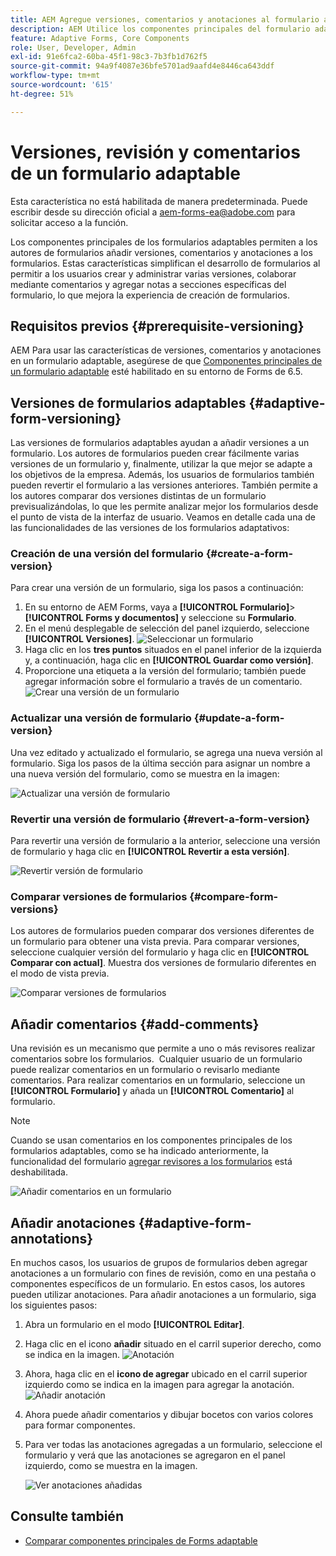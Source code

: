 ```yaml
---
title: AEM Agregue versiones, comentarios y anotaciones al formulario adaptable de AEM 6.5.
description: AEM Utilice los componentes principales del formulario adaptable de.5 para agregar comentarios, anotaciones y versiones a un formulario adaptable.
feature: Adaptive Forms, Core Components
role: User, Developer, Admin
exl-id: 91e6fca2-60ba-45f1-98c3-7b3fb1d762f5
source-git-commit: 94a9f4087e36bfe5701ad9aafd4e8446ca643ddf
workflow-type: tm+mt
source-wordcount: '615'
ht-degree: 51%

---
```


# Versiones, revisión y comentarios de un formulario adaptable

<!--
<span class="preview"> This feature is under the early adopter program. If you’re interested in joining our early access program for this feature, send an email from your official address to aem-forms-ea@adobe.com to request access </span>
-->

<span class="preview">Esta característica no está habilitada de manera predeterminada. Puede escribir desde su dirección oficial a aem-forms-ea@adobe.com para solicitar acceso a la función.</span>

Los componentes principales de los formularios adaptables permiten a los autores de formularios añadir versiones, comentarios y anotaciones a los formularios. Estas características simplifican el desarrollo de formularios al permitir a los usuarios crear y administrar varias versiones, colaborar mediante comentarios y agregar notas a secciones específicas del formulario, lo que mejora la experiencia de creación de formularios.

## Requisitos previos {#prerequisite-versioning}

AEM Para usar las características de versiones, comentarios y anotaciones en un formulario adaptable, asegúrese de que [Componentes principales de un formulario adaptable](https://experienceleague.adobe.com/en/docs/experience-manager-65/content/forms/adaptive-forms-core-components/enable-adaptive-forms-core-components) esté habilitado en su entorno de Forms de 6.5.

## Versiones de formularios adaptables {#adaptive-form-versioning}

Las versiones de formularios adaptables ayudan a añadir versiones a un formulario. Los autores de formularios pueden crear fácilmente varias versiones de un formulario y, finalmente, utilizar la que mejor se adapte a los objetivos de la empresa. Además, los usuarios de formularios también pueden revertir el formulario a las versiones anteriores. También permite a los autores comparar dos versiones distintas de un formulario previsualizándolas, lo que les permite analizar mejor los formularios desde el punto de vista de la interfaz de usuario. Veamos en detalle cada una de las funcionalidades de las versiones de los formularios adaptativos:

### Creación de una versión del formulario {#create-a-form-version}

Para crear una versión de un formulario, siga los pasos a continuación:

1. En su entorno de AEM Forms, vaya a **[!UICONTROL Formulario]**>**[!UICONTROL Forms y documentos]** y seleccione su **Formulario**.
1. En el menú desplegable de selección del panel izquierdo, seleccione **[!UICONTROL Versiones]**.
   ![Seleccionar un formulario](assets/select-a-form.png)
1. Haga clic en los **tres puntos** situados en el panel inferior de la izquierda y, a continuación, haga clic en **[!UICONTROL Guardar como versión]**.
1. Proporcione una etiqueta a la versión del formulario; también puede agregar información sobre el formulario a través de un comentario.
   ![Crear una versión de un formulario](assets/create-a-form-version.png)

### Actualizar una versión de formulario {#update-a-form-version}

Una vez editado y actualizado el formulario, se agrega una nueva versión al formulario. Siga los pasos de la última sección para asignar un nombre a una nueva versión del formulario, como se muestra en la imagen:

![Actualizar una versión de formulario](assets/update-a-form-version.png)

### Revertir una versión de formulario {#revert-a-form-version}

Para revertir una versión de formulario a la anterior, seleccione una versión de formulario y haga clic en **[!UICONTROL Revertir a esta versión]**.

![Revertir versión de formulario](assets/revert-form-version.png)

### Comparar versiones de formularios {#compare-form-versions}

Los autores de formularios pueden comparar dos versiones diferentes de un formulario para obtener una vista previa. Para comparar versiones, seleccione cualquier versión del formulario y haga clic en **[!UICONTROL Comparar con actual]**. Muestra dos versiones de formulario diferentes en el modo de vista previa.

![Comparar versiones de formularios](assets/compare-form-versions.png)

## Añadir comentarios {#add-comments}

Una revisión es un mecanismo que permite a uno o más revisores realizar comentarios sobre los formularios.  Cualquier usuario de un formulario puede realizar comentarios en un formulario o revisarlo mediante comentarios. Para realizar comentarios en un formulario, seleccione un **[!UICONTROL Formulario]** y añada un **[!UICONTROL Comentario]** al formulario.

>[!NOTE]
> Cuando se usan comentarios en los componentes principales de los formularios adaptables, como se ha indicado anteriormente, la funcionalidad del formulario [agregar revisores a los formularios](/help/forms/using/create-reviews-forms.md) está deshabilitada.


![Añadir comentarios en un formulario](assets/form-comments.png)

## Añadir anotaciones {#adaptive-form-annotations}

En muchos casos, los usuarios de grupos de formularios deben agregar anotaciones a un formulario con fines de revisión, como en una pestaña o componentes específicos de un formulario. En estos casos, los autores pueden utilizar anotaciones.
Para añadir anotaciones a un formulario, siga los siguientes pasos:

1. Abra un formulario en el modo **[!UICONTROL Editar]**.

1. Haga clic en el icono **añadir** situado en el carril superior derecho, como se indica en la imagen.
   ![Anotación](assets/annotation.png)

1. Ahora, haga clic en el **icono de agregar** ubicado en el carril superior izquierdo como se indica en la imagen para agregar la anotación.
   ![Añadir anotación](assets/add-annotation.png)

1. Ahora puede añadir comentarios y dibujar bocetos con varios colores para formar componentes.

1. Para ver todas las anotaciones agregadas a un formulario, seleccione el formulario y verá que las anotaciones se agregaron en el panel izquierdo, como se muestra en la imagen.

   ![Ver anotaciones añadidas](assets/see-annotations.png)

## Consulte también

* [Comparar componentes principales de Forms adaptable](/help/forms/using/compare-forms-core-components.md)
